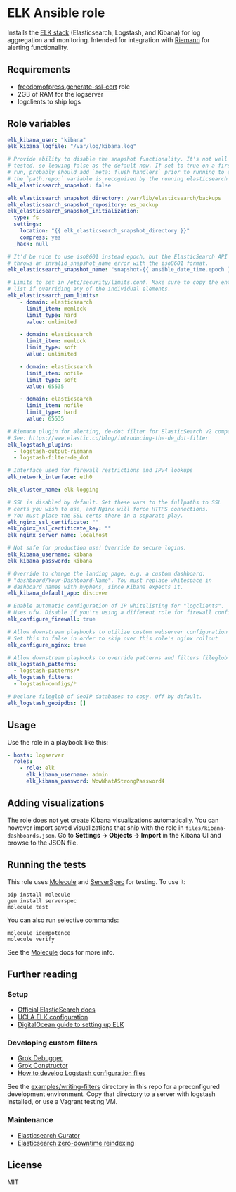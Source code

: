 # ELK Ansible role

Installs the [ELK stack](https://www.elastic.co/products) (Elasticsearch, Logstash, and Kibana)
for log aggregation and monitoring. Intended for integration with [Riemann](http://riemann.io)
for alerting functionality.

## Requirements

* [freedomofpress.generate-ssl-cert] role
* 2GB of RAM for the logserver
* logclients to ship logs

## Role variables

```yaml
elk_kibana_user: "kibana"
elk_kibana_logfile: "/var/log/kibana.log"

# Provide ability to disable the snapshot functionality. It's not well
# tested, so leaving false as the default now. If set to true on a first
# run, probably should add `meta: flush_handlers` prior to running to ensure
# the `path.repo:` variable is recognized by the running elasticsearch service..
elk_elasticsearch_snapshot: false

elk_elasticsearch_snapshot_directory: /var/lib/elasticsearch/backups
elk_elasticsearch_snapshot_repository: es_backup
elk_elasticsearch_snapshot_initialization:
  type: fs
  settings:
    location: "{{ elk_elasticsearch_snapshot_directory }}"
    compress: yes
  _hack: null

# It'd be nice to use iso8601 instead epoch, but the ElasticSearch API
# throws an invalid_snapshot_name error with the iso8601 format.
elk_elasticsearch_snapshot_name: "snapshot-{{ ansible_date_time.epoch }}"

# Limits to set in /etc/security/limits.conf. Make sure to copy the entire
# list if overriding any of the individual elements.
elk_elasticsearch_pam_limits:
    - domain: elasticsearch
      limit_item: memlock
      limit_type: hard
      value: unlimited

    - domain: elasticsearch
      limit_item: memlock
      limit_type: soft
      value: unlimited

    - domain: elasticsearch
      limit_item: nofile
      limit_type: soft
      value: 65535

    - domain: elasticsearch
      limit_item: nofile
      limit_type: hard
      value: 65535

# Riemann plugin for alerting, de-dot filter for ElasticSearch v2 compatibility.
# See: https://www.elastic.co/blog/introducing-the-de_dot-filter
elk_logstash_plugins:
  - logstash-output-riemann
  - logstash-filter-de_dot

# Interface used for firewall restrictions and IPv4 lookups
elk_network_interface: eth0

elk_cluster_name: elk-logging

# SSL is disabled by default. Set these vars to the fullpaths to SSL
# certs you wish to use, and Nginx will force HTTPS connections.
# You must place the SSL certs there in a separate play.
elk_nginx_ssl_certificate: ""
elk_nginx_ssl_certificate_key: ""
elk_nginx_server_name: localhost

# Not safe for production use! Override to secure logins.
elk_kibana_username: kibana
elk_kibana_password: kibana

# Override to change the landing page, e.g. a custom dashboard:
# "dashboard/Your-Dashboard-Name". You must replace whitespace in
# dashboard names with hyphens, since Kibana expects it.
elk_kibana_default_app: discover

# Enable automatic configuration of IP whitelisting for "logclients".
# Uses ufw. Disable if you're using a different role for firewall config.
elk_configure_firewall: true

# Allow downstream playbooks to utilize custom webserver configuration
# Set this to false in order to skip over this role's nginx rollout
elk_configure_nginx: true

# Allow downstream playbooks to override patterns and filters fileglob list
elk_logstash_patterns:
  - logstash-patterns/*
elk_logstash_filters:
  - logstash-configs/*

# Declare fileglob of GeoIP databases to copy. Off by default.
elk_logstash_geoipdbs: []
```

## Usage

Use the role in a playbook like this:

```yaml
- hosts: logserver
  roles:
    - role: elk
      elk_kibana_username: admin
      elk_kibana_password: WowWhatAStrongPassword4
```

## Adding visualizations

The role does not yet create Kibana visualizations automatically. You can however
import saved visualizations that ship with the role in `files/kibana-dashboards.json`.
Go to **Settings -> Objects -> Import** in the Kibana UI and browse to the JSON file.

## Running the tests

This role uses [Molecule] and [ServerSpec] for testing. To use it:

```
pip install molecule
gem install serverspec
molecule test
```

You can also run selective commands:

```
molecule idempotence
molecule verify
```

See the [Molecule] docs for more info.

## Further reading
### Setup

* [Official ElasticSearch docs](https://www.elastic.co/guide/index.html)
* [UCLA ELK configuration](https://www.itsecurity.ucla.edu/elk)
* [DigitalOcean guide to setting up ELK](https://www.digitalocean.com/community/tutorials/how-to-install-elasticsearch-logstash-and-kibana-elk-stack-on-ubuntu-14-04)

### Developing custom filters
* [Grok Debugger](http://grokdebug.herokuapp.com/)
* [Grok Constructor](http://grokconstructor.appspot.com/)
* [How to develop Logstash configuration files](http://blog.comperiosearch.com/blog/2015/04/10/how-to-develop-logstash-configuration-files/)

See the [examples/writing-filters](examples/writing-filters) directory in this repo
for a preconfigured development environment. Copy that directory to a server with
logstash installed, or use a Vagrant testing VM.

### Maintenance

* [Elasticsearch Curator](https://www.elastic.co/guide/en/elasticsearch/client/curator/current/command-line.html)
* [Elasticsearch zero-downtime reindexing](https://blog.codecentric.de/en/2014/09/elasticsearch-zero-downtime-reindexing-problems-solutions/)

## License
MIT

[Molecule]: http://molecule.readthedocs.org/en/master/
[ServerSpec]: http://serverspec.org/
[freedomofpress.generate-ssl-cert]: https://github.com/freedomofpress/ansible-role-generate-ssl-cert

